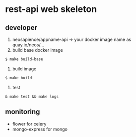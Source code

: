 # rest-api web skeleton

## developer
1. neosapience/appname-api -> your docker image name as quay.io/neos/...
1. build base docker image
```bash
$ make build-base
```

1. build image
```bash
$ make build
```

1. test
```
& make test && make logs
```

## monitoring
* flower for celery
* mongo-express for mongo

